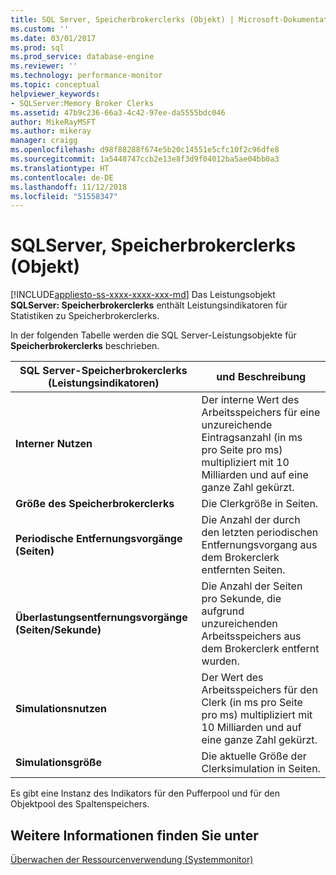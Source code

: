 ```yaml
---
title: SQL Server, Speicherbrokerclerks (Objekt) | Microsoft-Dokumentation
ms.custom: ''
ms.date: 03/01/2017
ms.prod: sql
ms.prod_service: database-engine
ms.reviewer: ''
ms.technology: performance-monitor
ms.topic: conceptual
helpviewer_keywords:
- SQLServer:Memory Broker Clerks
ms.assetid: 47b9c236-66a3-4c42-97ee-da5555bdc046
author: MikeRayMSFT
ms.author: mikeray
manager: craigg
ms.openlocfilehash: d98f88288f674e5b20c14551e5cfc10f2c96dfe8
ms.sourcegitcommit: 1a5448747ccb2e13e8f3d9f04012ba5ae04bb0a3
ms.translationtype: HT
ms.contentlocale: de-DE
ms.lasthandoff: 11/12/2018
ms.locfileid: "51558347"
---
```

# <a name="sql-server-memory-broker-clerks-object"></a>SQLServer, Speicherbrokerclerks (Objekt)
[!INCLUDE[appliesto-ss-xxxx-xxxx-xxx-md](../../includes/appliesto-ss-xxxx-xxxx-xxx-md.md)]
Das Leistungsobjekt **SQLServer: Speicherbrokerclerks** enthält Leistungsindikatoren für Statistiken zu Speicherbrokerclerks.

In der folgenden Tabelle werden die SQL Server-Leistungsobjekte für **Speicherbrokerclerks** beschrieben.

|**SQL Server-Speicherbrokerclerks (Leistungsindikatoren)**|und Beschreibung|  
|-------------|-----------------|  
|**Interner Nutzen**|Der interne Wert des Arbeitsspeichers für eine unzureichende Eintragsanzahl (in ms pro Seite pro ms) multipliziert mit 10 Milliarden und auf eine ganze Zahl gekürzt.|
|**Größe des Speicherbrokerclerks**|Die Clerkgröße in Seiten.|
|**Periodische Entfernungsvorgänge (Seiten)**|Die Anzahl der durch den letzten periodischen Entfernungsvorgang aus dem Brokerclerk entfernten Seiten.|
|**Überlastungsentfernungsvorgänge (Seiten/Sekunde)**|Die Anzahl der Seiten pro Sekunde, die aufgrund unzureichenden Arbeitsspeichers aus dem Brokerclerk entfernt wurden.|
|**Simulationsnutzen**|Der Wert des Arbeitsspeichers für den Clerk (in ms pro Seite pro ms) multipliziert mit 10 Milliarden und auf eine ganze Zahl gekürzt.|
|**Simulationsgröße**|Die aktuelle Größe der Clerksimulation in Seiten.|

Es gibt eine Instanz des Indikators für den Pufferpool und für den Objektpool des Spaltenspeichers.

## <a name="see-also"></a>Weitere Informationen finden Sie unter  
[Überwachen der Ressourcenverwendung (Systemmonitor)](../../relational-databases/performance-monitor/monitor-resource-usage-system-monitor.md)

